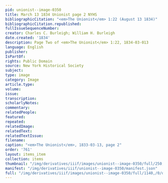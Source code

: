```yaml
---
pid: unionist--image-0350
title: March 13 1834 Unionist page 2 NYHS
bibliographicCitation: "<em>The Unionist</em> 1:22 (August 13 1834)"
bibliographicCitation.republished: 
fullIssueSequenceNumber: 
creator: Charles C. Burleigh; William H. Burleigh
date.created: '1834'
description: Page Two of <em>The Unionist</em> 1:22, 1834-03-013
language: English
publisher: 
IsPartOf: 
rights: Public Domain
source: New York Historical Society
subject: 
type: image
category: Image
article.type: 
volume: 
issue: 
transcription: 
scholarlyNotes: 
commentary: 
relatedPeople: 
featured: 
repeated: 
relatedImage: 
relatedText: 
relatedTextIssue: 
filename: 
caption: "<em>The Unionist</em>, 1833-03-13, page 2"
order: '761'
layout: items_item
collection: items
thumbnail: "/img/derivatives/iiif/images/unionist--image-0350/full/250,/0/default.jpg"
manifest: "/img/derivatives/iiif/unionist--image-0350/manifest.json"
full: "/img/derivatives/iiif/images/unionist--image-0350/full/1140,/0/default.jpg"
---
```

